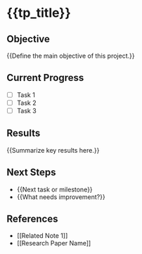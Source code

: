 # {{tp_title}}

## Objective
{{Define the main objective of this project.}}

## Current Progress
- [ ] Task 1
- [ ] Task 2
- [ ] Task 3

## Results
{{Summarize key results here.}}

## Next Steps
- {{Next task or milestone}}
- {{What needs improvement?}}

## References
- [[Related Note 1]]
- [[Research Paper Name]]
